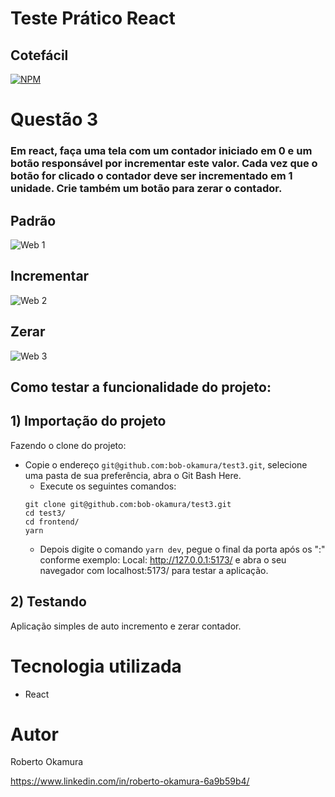 # Teste Prático React

## Cotefácil
[![NPM](https://img.shields.io/npm/l/react)](https://github.com/bob-okamura/test3/blob/main/LICENCE)

# Questão 3

### Em react, faça uma tela com um contador iniciado em 0 e um botão responsável por incrementar este valor. Cada vez que o botão for clicado o contador deve ser incrementado em 1 unidade. Crie também um botão para zerar o contador.

## Padrão
![Web 1](https://user-images.githubusercontent.com/78389467/183157225-0ccb6bd5-52b9-437d-9d3e-5382ac7485fa.png)

## Incrementar
![Web 2](https://user-images.githubusercontent.com/78389467/183157312-0864796d-b3b7-407d-abd0-a658a0d0a327.png)

## Zerar
![Web 3](https://user-images.githubusercontent.com/78389467/183157547-ab9fcd80-f885-4c98-92f4-32d3567e3bfd.png)

## Como testar a funcionalidade do projeto:

## 1) Importação do projeto
Fazendo o clone do projeto: 
- Copie o endereço ```git@github.com:bob-okamura/test3.git```, selecione uma pasta de sua preferência, abra o Git Bash Here.
  - Execute os seguintes comandos:
  ```
  git clone git@github.com:bob-okamura/test3.git
  cd test3/
  cd frontend/
  yarn
  ```
  - Depois digite o comando ```yarn dev```, pegue o final da porta após os ":" conforme exemplo: Local: http://127.0.0.1:5173/ e abra o seu navegador com localhost:5173/ para testar a aplicação.  

## 2) Testando
Aplicação simples de auto incremento e zerar contador.

# Tecnologia utilizada

- React

# Autor

Roberto Okamura

https://www.linkedin.com/in/roberto-okamura-6a9b59b4/

